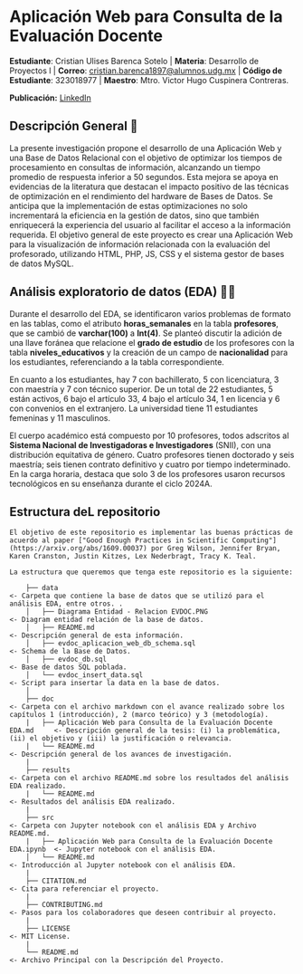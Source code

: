 # Aplicación Web para Consulta de la Evaluación Docente

**Estudiante**: Cristian Ulises Barenca Sotelo  | **Materia**: Desarrollo de Proyectos l | **Correo**: cristian.barenca1897@alumnos.udg.mx | **Código de Estudiante**: 323018977 | **Maestro**: Mtro. Victor Hugo Cuspinera Contreras.

**Publicación:** [LinkedIn](https://www.linkedin.com/posts/cristian-ulises-barenca-sotelo-50ba03183_github-cbarencaaplicacion-web-para-consulta-de-la-evaluacion-docente-activity-7252664689313091584-RBPk?utm_source=share&utm_medium=member_desktop)

## Descripción General 🚩

La presente investigación propone el desarrollo de una Aplicación Web y una Base de Datos Relacional con el objetivo de optimizar los tiempos de procesamiento en consultas de información, alcanzando un tiempo promedio de respuesta inferior a 50 segundos. Esta mejora se apoya en evidencias de la literatura que destacan el impacto positivo de las técnicas de optimización en el rendimiento del hardware de Bases de Datos. Se anticipa que la implementación de estas optimizaciones no solo incrementará la eficiencia en la gestión de datos, sino que también enriquecerá la experiencia del usuario al facilitar el acceso a la información requerida. El objetivo general de este proyecto es crear una Aplicación Web para la visualización de información relacionada con la evaluación del profesorado, utilizando HTML, PHP, JS, CSS y el sistema gestor de bases de datos MySQL.

## Análisis exploratorio de datos (EDA) 🥽🥼

Durante el desarrollo del EDA, se identificaron varios problemas de formato en las tablas, como el atributo **horas_semanales** en la tabla **profesores**, que se cambió de **varchar(100)** a **Int(4)**. Se planteó discutir la adición de una llave foránea que relacione el **grado de estudio** de los profesores con la tabla **niveles_educativos** y la creación de un campo de **nacionalidad** para los estudiantes, referenciando a la tabla correspondiente.

En cuanto a los estudiantes, hay 7 con bachillerato, 5 con licenciatura, 3 con maestría y 7 con técnico superior. De un total de 22 estudiantes, 5 están activos, 6 bajo el artículo 33, 4 bajo el artículo 34, 1 en licencia y 6 con convenios en el extranjero. La universidad tiene 11 estudiantes femeninas y 11 masculinos.

El cuerpo académico está compuesto por 10 profesores, todos adscritos al **Sistema Nacional de Investigadoras e Investigadores** (SNII), con una distribución equitativa de género. Cuatro profesores tienen doctorado y seis maestría; seis tienen contrato definitivo y cuatro por tiempo indeterminado. En la carga horaria, destaca que solo 3 de los profesores usaron recursos tecnológicos en su enseñanza durante el ciclo 2024A.

## Estructura deL repositorio

```
El objetivo de este repositorio es implementar las buenas prácticas de acuerdo al paper ["Good Enough Practices in Scientific Computing"](https://arxiv.org/abs/1609.00037) por Greg Wilson, Jennifer Bryan, Karen Cranston, Justin Kitzes, Lex Nederbragt, Tracy K. Teal.

La estructura que queremos que tenga este repositorio es la siguiente:

    ├── data                                                                 <- Carpeta que contiene la base de datos que se utilizó para el análisis EDA, entre otros. .
    │   ├── Diagrama Entidad - Relacion EVDOC.PNG                            <- Diagram entidad relación de la base de datos.
    │   ├── README.md                                                        <- Descripción general de esta información.
    │   ├── evdoc_aplicacion_web_db_schema.sql                               <- Schema de la Base de Datos.
    │   ├── evdoc_db.sql                                                     <- Base de datos SQL poblada.
    │   └── evdoc_insert_data.sql                                            <- Script para insertar la data en la base de datos.
    │
    ├── doc                                                                  <- Carpeta con el archivo markdown con el avance realizado sobre los capítulos 1 (introducción), 2 (marco teórico) y 3 (metodología).
    |   ├── Aplicación Web para Consulta de la Evaluación Docente EDA.md     <- Descripción general de la tesis: (i) la problemática, (ii) el objetivo y (iii) la justificación o relevancia.
    |   └── README.md                                                        <- Descripción general de los avances de investigación.
    |  
    ├── results                                                              <- Carpeta con el archivo README.md sobre los resultados del análisis EDA realizado.
    |   └── README.md                                                        <- Resultados del análisis EDA realizado.
    |  
    ├── src                                                                  <- Carpeta con Jupyter notebook con el análisis EDA y Archivo README.md.
    |   ├── Aplicación Web para Consulta de la Evaluación Docente EDA.ipynb  <- Jupyter notebook con el análisis EDA.
    │   └── README.md                                                        <- Introducción al Jupyter notebook con el análisis EDA.
    |  
    ├── CITATION.md                                                          <- Cita para referenciar el proyecto.  
    |  
    ├── CONTRIBUTING.md                                                      <- Pasos para los colaboradores que deseen contribuir al proyecto.  
    | 
    ├── LICENSE                                                              <- MIT License.
    |  
    └── README.md                                                            <- Archivo Principal con la Descripción del Proyecto.  
 
```
